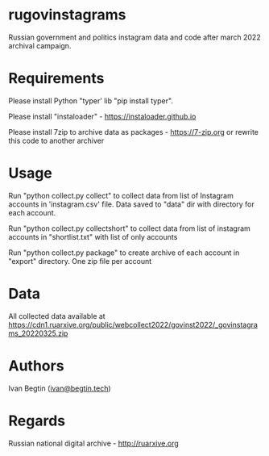 # rugovinstagrams
Russian government and politics instagram data and code after march 2022 archival campaign.

# Requirements

Please install Python "typer' lib "pip install typer".

Please install "instaloader" - https://instaloader.github.io

Please install 7zip to archive data as packages - https://7-zip.org or rewrite this code to another archiver

# Usage

Run "python collect.py collect" to collect data from list of Instagram accounts in 'instagram.csv' file. Data saved to "data" dir with directory for each account.

Run "python collect.py collectshort" to collect data from list of instagram accounts in "shortlist.txt" with list of only accounts

Run "python collect.py package" to create archive of each account in "export" directory. One zip file per account


# Data

All collected data available at https://cdn1.ruarxive.org/public/webcollect2022/govinst2022/_govinstagrams_20220325.zip

# Authors

Ivan Begtin (ivan@begtin.tech)


# Regards

Russian national digital archive - http://ruarxive.org
